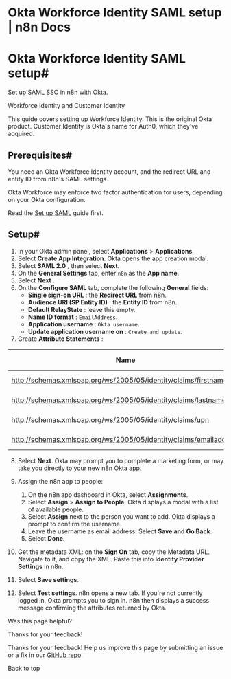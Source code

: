 # Okta Workforce Identity SAML setup | n8n Docs

[ ](https://github.com/n8n-io/n8n-docs/edit/main/docs/user-management/saml/okta.md "Edit this page")

# Okta Workforce Identity SAML setup#

Set up SAML SSO in n8n with Okta.

Workforce Identity and Customer Identity

This guide covers setting up Workforce Identity. This is the original Okta product. Customer Identity is Okta's name for Auth0, which they've acquired.

## Prerequisites#

You need an Okta Workforce Identity account, and the redirect URL and entity ID from n8n's SAML settings.

Okta Workforce may enforce two factor authentication for users, depending on your Okta configuration.

Read the [Set up SAML](../setup/) guide first.

## Setup#

  1. In your Okta admin panel, select **Applications** > **Applications**.
  2. Select **Create App Integration**. Okta opens the app creation modal.
  3. Select **SAML 2.0** , then select **Next**.
  4. On the **General Settings** tab, enter `n8n` as the **App name**. 
  5. Select **Next** .
  6. On the **Configure SAML** tab, complete the following **General** fields:
     * **Single sign-on URL** : the **Redirect URL** from n8n.
     * **Audience URI (SP Entity ID)** : the **Entity ID** from n8n.
     * **Default RelayState** : leave this empty.
     * **Name ID format** : `EmailAddress`.
     * **Application username** : `Okta username`.
     * **Update application username on** : `Create and update`.
  7. Create **Attribute Statements** :

**Name** | **Name format** | **Value**  
---|---|---  
http://schemas.xmlsoap.org/ws/2005/05/identity/claims/firstname | URI Reference | user.firstName  
http://schemas.xmlsoap.org/ws/2005/05/identity/claims/lastname | URI Reference | user.lastName  
http://schemas.xmlsoap.org/ws/2005/05/identity/claims/upn | URI Reference | user.login  
http://schemas.xmlsoap.org/ws/2005/05/identity/claims/emailaddress | URI Reference | user.email  
  8. Select **Next**. Okta may prompt you to complete a marketing form, or may take you directly to your new n8n Okta app.

  9. Assign the n8n app to people:
     1. On the n8n app dashboard in Okta, select **Assignments**.
     2. Select **Assign** > **Assign to People**. Okta displays a modal with a list of available people.
     3. Select **Assign** next to the person you want to add. Okta displays a prompt to confirm the username.
     4. Leave the username as email address. Select **Save and Go Back**.
     5. Select **Done**.
  10. Get the metadata XML: on the **Sign On** tab, copy the Metadata URL. Navigate to it, and copy the XML. Paste this into **Identity Provider Settings** in n8n.
  11. Select **Save settings**.
  12. Select **Test settings**. n8n opens a new tab. If you're not currently logged in, Okta prompts you to sign in. n8n then displays a success message confirming the attributes returned by Okta.

Was this page helpful? 

Thanks for your feedback! 

Thanks for your feedback! Help us improve this page by submitting an issue or a fix in our [GitHub repo](https://github.com/n8n-io/n8n-docs). 

Back to top